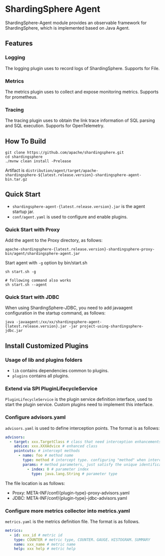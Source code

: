 # ShardingSphere Agent

ShardingSphere-Agent module provides an observable framework for ShardingSphere, which is implemented based on Java Agent.

## Features

### Logging

The logging plugin uses to record logs of ShardingSphere.
Supports for File.

### Metrics

The metrics plugin uses to collect and expose monitoring metrics.
Supports for prometheus.

### Tracing

The tracing plugin uses to obtain the link trace information of SQL parsing and SQL execution.
Supports for OpenTelemetry.

## How To Build

```shell
git clone https://github.com/apache/shardingsphere.git
cd shardingsphere
./mvnw clean install -Prelease
```

Artifact is `distribution/agent/target/apache-shardingsphere-${latest.release.version}-shardingsphere-agent-bin.tar.gz`

## Quick Start

* `shardingsphere-agent-{latest.release.version}.jar` is the agent startup jar.
* `conf/agent.yaml` is used to configure and enable plugins.

### Quick Start with Proxy

Add the agent to the Proxy directory, as follows:

```shell
apache-shardingsphere-{latest.release.version}-shardingsphere-proxy-bin/agent/shardingsphere-agent.jar
```

Start agent with `-g` option by bin/start.sh
```shell
sh start.sh -g

# following command also works
sh start.sh --agent
```

### Quick Start with JDBC

When using ShardingSphere-JDBC, you need to add javaagent configuration in the startup command, as follows:

```shell
java -javaagent:/xx/xx/shardingsphere-agent-{latest.release.version}.jar -jar project-using-shardingsphere-jdbc.jar
```

## Install Customized Plugins

### Usage of lib and plugins folders

* `lib` contains dependencies common to plugins.
* `plugins` contains all plugins.

### Extend via SPI PluginLifecycleService

`PluginLifecycleService` is the plugin service definition interface, used to start the plugin service.
Custom plugins need to implement this interface.

### Configure advisors.yaml

`advisors.yaml` is used to define interception points. The format is as follows:

```yaml
advisors:
  - target: xxx.TargetClass # class that need interception enhancements
    advice: xxx.XXXAdvice # enhanced class
    pointcuts: # intercept methods
      - name: foo # method name
        type: method # intercept type. configuring "method" when intercepting the method, configuring "constructor" when intercepting the constructor
        params: # method parameters, just satisfy the unique identification method
          - index: 0 # parameter index
            type: java.lang.String # parameter type
```

The file location is as follows:

* Proxy: META-INF/conf/{plugin-type}-proxy-advisors.yaml
* JDBC:  META-INF/conf/{plugin-type}-jdbc-advisors.yaml

### Configure more metrics collector into metrics.yaml

`metrics.yaml` is the metrics definition file. The format is as follows.

```yaml
metrics:
  - id: xxx_id # metric id
    type: COUNTER # metric type, COUNTER、GAUGE、HISTOGRAM、SUMMARY
    name: xxx_name # metric name
    help: xxx help # metric help
```
